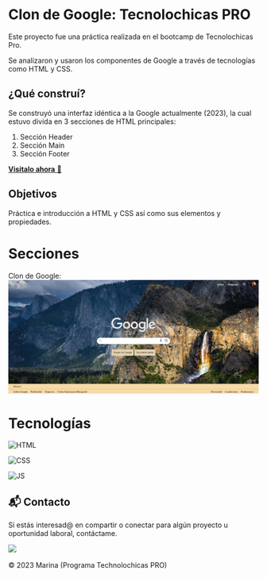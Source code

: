 # Clon de Google: Tecnolochicas PRO

Este proyecto fue una práctica realizada en el bootcamp de Tecnolochicas Pro. 

Se analizaron y usaron los componentes de Google a través de tecnologías como HTML y CSS.


## ¿Qué construí?
Se construyó una interfaz idéntica a la Google actualmente (2023), la cual estuvo divida en 3 secciones de HTML principales: 

1. Sección Header
2. Sección Main
3. Sección Footer

<a href="https://rad-yeot-ab4c99.netlify.app/" target="_blank">**Visitalo ahora** 🚀</a>

## Objetivos
Práctica e introducción a HTML y CSS así como sus elementos y propiedades. 

# Secciones
Clon de Google:
![Alt text](assets/Clon-de-google.png)

# Tecnologías

![HTML](https://img.shields.io/badge/html5%20-%23E34F26.svg?&style=for-the-badge&logo=html5&logoColor=white)

![CSS](https://img.shields.io/badge/css3%20-%231572B6.svg?&style=for-the-badge&logo=css3&logoColor=white)

![JS](https://img.shields.io/badge/javascript%20-%23323330.svg?&style=for-the-badge&logo=javascript&logoColor=%23F7DF1E)

## 📬 Contacto

Si estás interesad@ en compartir o conectar para algún proyecto u oportunidad laboral, contáctame.

<a href="https://www.linkedin.com/in/marina-gonzalez-p17/"><img src="https://www.felberpr.com/wp-content/uploads/linkedin-logo.png" width="30"></img></a>

© 2023 Marina (Programa Technolochicas PRO)